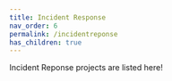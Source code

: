 ```yaml
---
title: Incident Response
nav_order: 6
permalink: /incidentreponse
has_children: true
---
```


Incident Reponse projects are listed here!